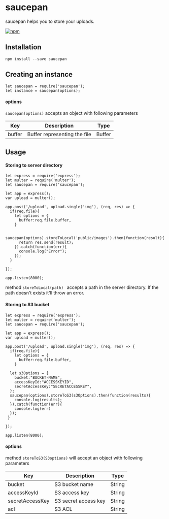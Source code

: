 # saucepan
saucepan helps you to store your uploads.

[![npm](https://img.shields.io/npm/v/saucepan.svg)](https://github.com/rawat-naresh/saucepan)

## Installation

```
npm install --save saucepan
```
## Creating an instance 
```
let saucepan = require('saucepan');
let instance = saucepan(options);
```
#### options
```saucepan(options)``` accepts an object with following parameters

| Key | Description | Type |
| --- | --- | --- |
| buffer | Buffer representing the file | Buffer |


## Usage
#### Storing to server directory

```
let express = require('express');
let multer = require('multer');
let saucepan = require('saucepan');

let app = express();
var upload = multer();

app.post('/upload', upload.single('img'), (req, res) => {
  if(req.file){
    let options = {
      buffer:req.file.buffer,
    }
    
    saucepan(options).storeToLocal('public/images').then(function(result){
      return res.send(result);
    }).catch(function(err){
      console.log("Error");
    });	
  }
  
});

app.listen(8000);
```

method ```storeToLocal(path) ``` accepts a path in the server directory. If the path doesn't exists it'll throw an error.

#### Storing to S3 bucket

```
let express = require('express');
let multer = require('multer');
let saucepan = require('saucepan');

let app = express();
var upload = multer();

app.post('/upload', upload.single('img'), (req, res) => {
  if(req.file){
    let options = {
      buffer:req.file.buffer,
    }
    
  let s3Options = {
    bucket:"BUCKET-NAME",
    accessKeyId:"ACCESSKEYID",
    secretAccessKey:"SECRETACCESSKEY",
  };
  saucepan(options).storeToS3(s3Options).then(function(results){
    console.log(results);
  }).catch(function(err){
    console.log(err)
  });
 }
  
});

app.listen(8000);
```
#### options
method ```storeToS3(S3options)``` will accept an object with following parameters

| Key | Description | Type |
| --- | --- | --- |
| bucket | S3 bucket name | String |
| accessKeyId | S3 access key | String |
| secretAccessKey | S3 secret access key | String |
| acl | S3 ACL | String |

